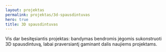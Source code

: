 ```yaml
---
layout: projektas
permalink: projektas/3d-spausdintuvas
hero: true
title: 3D spausdintuvas
---
```

Vis dar besitęsiantis projektas: bandymas bendromis jėgomis sukonstruoti 3D
spausdintuvą, labai praversiantį gaminant dalis naujiems projektams.
